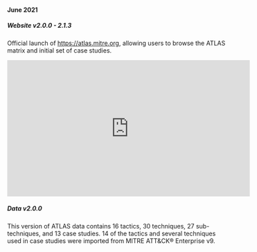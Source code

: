 #### June 2021

##### Website v2.0.0 - 2.1.3

Official launch of https://atlas.mitre.org, allowing users to browse the ATLAS matrix and initial set of case studies.

<iframe width="560" height="315" src="https://www.youtube-nocookie.com/embed/3FN9v-y-C-w" title="YouTube video player" frameborder="0" allow="accelerometer; autoplay; clipboard-write; encrypted-media; gyroscope; picture-in-picture" allowfullscreen></iframe>


##### Data v2.0.0

This version of ATLAS data contains 16 tactics, 30 techniques, 27 sub-techniques, and 13 case studies.  14 of the tactics and several techniques used in case studies were imported from MITRE ATT&CK&reg; Enterprise v9.
